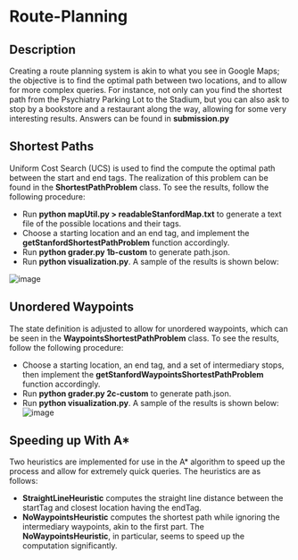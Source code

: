 # Route-Planning
## Description
Creating a route planning system is akin to what you see in Google Maps; the objective is to find the optimal path between two locations, and to allow for more complex queries. For instance, not only can you find the shortest path from the Psychiatry Parking Lot to the Stadium, but you can also ask to stop by a bookstore and a restaurant along the way, allowing for some very interesting results. Answers can be found in **submission.py**

## Shortest Paths
Uniform Cost Search (UCS) is used to find the compute the optimal path between the start and end tags. The realization of this problem can be found in the **ShortestPathProblem** class. To see the results, follow the following procedure:
- Run **python mapUtil.py > readableStanfordMap.txt** to generate a text file of the possible locations and their tags.
- Choose a starting location and an end tag, and implement the **getStanfordShortestPathProblem** function accordingly.
- Run **python grader.py 1b-custom** to generate path.json.
- Run **python visualization.py**.
A sample of the results is shown below:

![image](https://github.com/AhmedAbdelaal2001/Route-Planning/assets/101427765/1b6c20a2-942d-46a5-84b5-2a43ac0560c6)

## Unordered Waypoints
The state definition is adjusted to allow for unordered waypoints, which can be seen in the **WaypointsShortestPathProblem** class. To see the results, follow the following procedure:
- Choose a starting location, an end tag, and a set of intermediary stops, then implement the **getStanfordWaypointsShortestPathProblem** function accordingly.
- Run **python grader.py 2c-custom** to generate path.json.
- Run **python visualization.py**.
A sample of the results is shown below:
![image](https://github.com/AhmedAbdelaal2001/Route-Planning/assets/101427765/3e986dfd-5143-4129-8f45-ba3e6a6ada61)

## Speeding up With A*
Two heuristics are implemented for use in the A* algorithm to speed up the process and allow for extremely quick queries. The heuristics are as follows:
- **StraightLineHeuristic** computes the straight line distance between the startTag and closest location having the endTag.
- **NoWaypointsHeuristic** computes the shortest path while ignoring the intermediary waypoints, akin to the first part.
The **NoWaypointsHeuristic**, in particular, seems to speed up the computation significantly.




